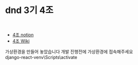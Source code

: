 dnd 3기 4조 
===================
<br>

* [4조 notion](https://www.notion.so/dnd3rdteam4)<br>
* [4조 Wiki](https://github.com/dnd-mentee-3rd/dnd-mentee-3rd-4-docs/wiki/1.-DND-4%EC%A1%B0)<br>

가상환경을 만들어 놓았습니다 개발 진행전에 가상환경에 접속해주세요<br>
django-react-venv\Scripts\activate
